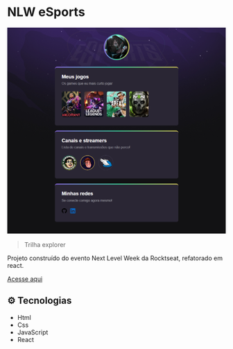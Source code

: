 # NLW eSports

![preview](/src//images/preview.png)

> Trilha explorer

Projeto construído do evento Next Level Week da Rocktseat, refatorado em react.

<a href="https://rafaluckk.github.io/NLW-HTML-CSS/">Acesse aqui</a>

## ⚙ Tecnologias

- Html
- Css
- JavaScript
- React
